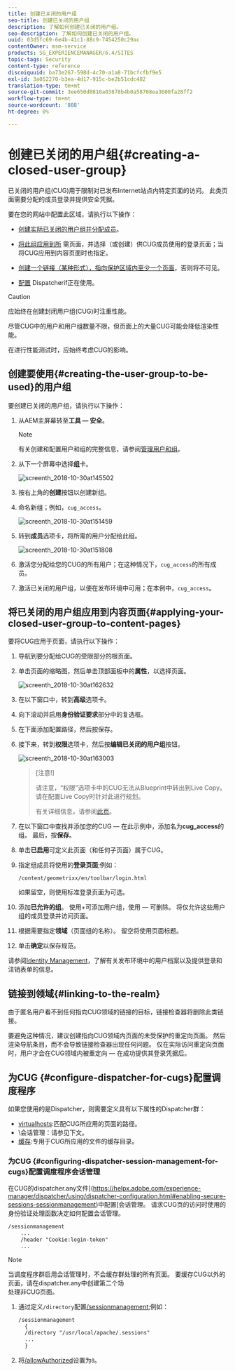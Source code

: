 ```yaml
---
title: 创建已关闭的用户组
seo-title: 创建已关闭的用户组
description: 了解如何创建已关闭的用户组。
seo-description: 了解如何创建已关闭的用户组。
uuid: 03d5fc69-6e4b-41c1-88c9-7454250c29ac
contentOwner: msm-service
products: SG_EXPERIENCEMANAGER/6.4/SITES
topic-tags: Security
content-type: reference
discoiquuid: ba73e267-598d-4c70-a1a8-71bcfcfbf9e5
exl-id: 3a052270-b3ea-4d17-915c-be2b51cdc482
translation-type: tm+mt
source-git-commit: 3ee650d0810a03878b4b0a58708ea3600fa28ff2
workflow-type: tm+mt
source-wordcount: '808'
ht-degree: 0%

---
```


# 创建已关闭的用户组{#creating-a-closed-user-group}

已关闭的用户组(CUG)用于限制对已发布Internet站点内特定页面的访问。 此类页面需要分配的成员登录并提供安全凭据。

要在您的网站中配置此区域，请执行以下操作：

* [创建实际已关闭的用户组并分配成员](#creating-the-user-group-to-be-used)。

* [将此组应用到所](#applying-your-closed-user-group-to-content-pages) 需页面，并选择（或创建）供CUG成员使用的登录页面；当将CUG应用到内容页面时也指定。

* [创建一个链接（某种形式），指向保护区域内至少一个页面](#linking-to-the-realm)，否则将不可见。
* [配置](#configure-dispatcher-for-cugs) Dispatcherif正在使用。

>[!CAUTION]
>
>应始终在创建封闭用户组(CUG)时注重性能。
>
>尽管CUG中的用户和用户组数量不限，但页面上的大量CUG可能会降低渲染性能。
>
>在进行性能测试时，应始终考虑CUG的影响。

## 创建要使用{#creating-the-user-group-to-be-used}的用户组

要创建已关闭的用户组，请执行以下操作：

1. 从AEM主屏幕转至&#x200B;**工具 — 安全**。

   >[!NOTE]
   >
   >有关创建和配置用户和组的完整信息，请参阅[管理用户和组](/help/sites-administering/security.md#managing-users-and-groups)。

1. 从下一个屏幕中选择&#x200B;**组**&#x200B;卡。

   ![screenth_2018-10-30at145502](assets/screenshot_2018-10-30at145502.png)

1. 按右上角的&#x200B;**创建**&#x200B;按钮以创建新组。
1. 命名新组；例如，`cug_access`。

   ![screenth_2018-10-30at151459](assets/screenshot_2018-10-30at151459.png)

1. 转到&#x200B;**成员**&#x200B;选项卡，将所需的用户分配给此组。

   ![screenth_2018-10-30at151808](assets/screenshot_2018-10-30at151808.png)

1. 激活您分配给您的CUG的所有用户；在这种情况下，`cug_access`的所有成员。
1. 激活已关闭的用户组，以便在发布环境中可用；在本例中，`cug_access`。

## 将已关闭的用户组应用到内容页面{#applying-your-closed-user-group-to-content-pages}

要将CUG应用于页面，请执行以下操作：

1. 导航到要分配给CUG的受限部分的根页面。
1. 单击页面的缩略图，然后单击顶部面板中的&#x200B;**属性**，以选择页面。

   ![screenth_2018-10-30at162632](assets/screenshot_2018-10-30at162632.png)

1. 在以下窗口中，转到&#x200B;**高级**&#x200B;选项卡。
1. 向下滚动并启用&#x200B;**身份验证要求**&#x200B;部分中的复选框。

1. 在下面添加配置路径，然后按保存。
1. 接下来，转到&#x200B;**权限**&#x200B;选项卡，然后按&#x200B;**编辑已关闭的用户组**&#x200B;按钮。

   ![screenth_2018-10-30at163003](assets/screenshot_2018-10-30at163003.png)

   >[注意!]
   >
   > 请注意，“权限”选项卡中的CUG无法从Blueprint中转出到Live Copy。 请在配置Live Copy时针对此进行规划。
   >
   > 有关详细信息，请参阅[此页](closed-user-groups.md#aem-livecopy)。

1. 在以下窗口中查找并添加您的CUG — 在此示例中，添加名为&#x200B;**cug_access**&#x200B;的组。 最后，按&#x200B;**保存**。
1. 单击&#x200B;**已启用**&#x200B;可定义此页面（和任何子页面）属于CUG。
1. 指定组成员将使用的&#x200B;**登录页面**;例如：

   `/content/geometrixx/en/toolbar/login.html`

   如果留空，则使用标准登录页面为可选。

1. 添加&#x200B;**已允许的组**。 使用+可添加用户组，使用 — 可删除。 将仅允许这些用户组的成员登录并访问页面。
1. 根据需要指定&#x200B;**领域**（页面组的名称）。 留空将使用页面标题。
1. 单击&#x200B;**确定**&#x200B;以保存规范。

请参阅[Identity Management](/help/sites-administering/identity-management.md)，了解有关发布环境中的用户档案以及提供登录和注销表单的信息。

## 链接到领域{#linking-to-the-realm}

由于匿名用户看不到任何指向CUG领域的链接的目标，链接检查器将删除此类链接。

要避免这种情况，建议创建指向CUG领域内页面的未受保护的重定向页面。 然后渲染导航条目，而不会导致链接检查器出现任何问题。 仅在实际访问重定向页面时，用户才会在CUG领域内被重定向 — 在成功提供其登录凭据后。

## 为CUG {#configure-dispatcher-for-cugs}配置调度程序

如果您使用的是Dispatcher，则需要定义具有以下属性的Dispatcher群：

* [virtualhosts](https://helpx.adobe.com/experience-manager/dispatcher/using/dispatcher-configuration.html#identifying-virtual-hosts-virtualhosts):匹配CUG所应用的页面的路径。
* \会话管理：请参见下文。
* [缓存](https://helpx.adobe.com/experience-manager/dispatcher/using/dispatcher-configuration.html#configuring-the-dispatcher-cache-cache):专用于CUG所应用的文件的缓存目录。

### 为CUG {#configuring-dispatcher-session-management-for-cugs}配置调度程序会话管理

在CUG的dispatcher.any文件](https://helpx.adobe.com/experience-manager/dispatcher/using/dispatcher-configuration.html#enabling-secure-sessions-sessionmanagement)中配置[会话管理。 请求CUG页的访问时使用的身份验证处理函数决定如何配置会话管理。

```xml
/sessionmanagement
    ...
    /header "Cookie:login-token" 
    ...
```

>[!NOTE]
>
>当调度程序群启用会话管理时，不会缓存群处理的所有页面。 要缓存CUG以外的页面，请在dispatcher.any中创建第二个场\
>处理非CUG页面。

1. 通过定义`/directory`配置[/sessionmanagement](https://helpx.adobe.com/experience-manager/dispatcher/using/dispatcher-configuration.html#enabling-secure-sessions-sessionmanagement);例如：

   ```xml
   /sessionmanagement
     {
     /directory "/usr/local/apache/.sessions"
     ...
     }
   ```

1. 将[/allowAuthorized](https://helpx.adobe.com/experience-manager/dispatcher/using/dispatcher-configuration.html#caching-when-authentication-is-used)设置为`0`。
